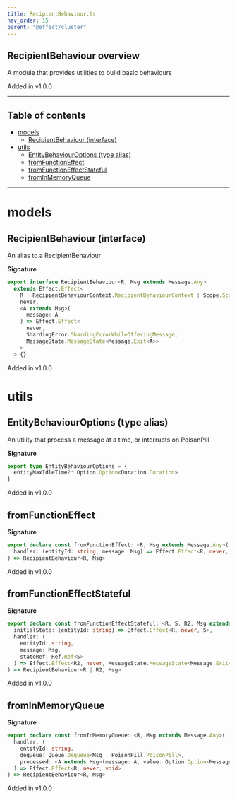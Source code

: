 ```yaml
---
title: RecipientBehaviour.ts
nav_order: 15
parent: "@effect/cluster"
---
```


## RecipientBehaviour overview

A module that provides utilities to build basic behaviours

Added in v1.0.0

---

<h2 class="text-delta">Table of contents</h2>

- [models](#models)
  - [RecipientBehaviour (interface)](#recipientbehaviour-interface)
- [utils](#utils)
  - [EntityBehaviourOptions (type alias)](#entitybehaviouroptions-type-alias)
  - [fromFunctionEffect](#fromfunctioneffect)
  - [fromFunctionEffectStateful](#fromfunctioneffectstateful)
  - [fromInMemoryQueue](#frominmemoryqueue)

---

# models

## RecipientBehaviour (interface)

An alias to a RecipientBehaviour

**Signature**

```ts
export interface RecipientBehaviour<R, Msg extends Message.Any>
  extends Effect.Effect<
    R | RecipientBehaviourContext.RecipientBehaviourContext | Scope.Scope,
    never,
    <A extends Msg>(
      message: A
    ) => Effect.Effect<
      never,
      ShardingError.ShardingErrorWhileOfferingMessage,
      MessageState.MessageState<Message.Exit<A>>
    >
  > {}
```

Added in v1.0.0

# utils

## EntityBehaviourOptions (type alias)

An utility that process a message at a time, or interrupts on PoisonPill

**Signature**

```ts
export type EntityBehaviourOptions = {
  entityMaxIdleTime?: Option.Option<Duration.Duration>
}
```

Added in v1.0.0

## fromFunctionEffect

**Signature**

```ts
export declare const fromFunctionEffect: <R, Msg extends Message.Any>(
  handler: (entityId: string, message: Msg) => Effect.Effect<R, never, MessageState.MessageState<Message.Exit<Msg>>>
) => RecipientBehaviour<R, Msg>
```

Added in v1.0.0

## fromFunctionEffectStateful

**Signature**

```ts
export declare const fromFunctionEffectStateful: <R, S, R2, Msg extends Message.Any>(
  initialState: (entityId: string) => Effect.Effect<R, never, S>,
  handler: (
    entityId: string,
    message: Msg,
    stateRef: Ref.Ref<S>
  ) => Effect.Effect<R2, never, MessageState.MessageState<Message.Exit<Msg>>>
) => RecipientBehaviour<R | R2, Msg>
```

Added in v1.0.0

## fromInMemoryQueue

**Signature**

```ts
export declare const fromInMemoryQueue: <R, Msg extends Message.Any>(
  handler: (
    entityId: string,
    dequeue: Queue.Dequeue<Msg | PoisonPill.PoisonPill>,
    processed: <A extends Msg>(message: A, value: Option.Option<Message.Exit<A>>) => Effect.Effect<never, never, void>
  ) => Effect.Effect<R, never, void>
) => RecipientBehaviour<R, Msg>
```

Added in v1.0.0
